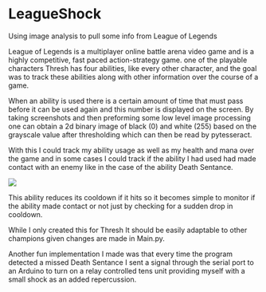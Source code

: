 # LeagueShock
 Using image analysis to pull some info from League of Legends

League of Legends is a multiplayer online battle arena video game and is a highly competitive, fast paced action-strategy game. one of the playable characters Thresh has four abilities, like every other character, and the goal was to track these abilities along with other information over the course of a game.

When an ability is used there is a certain amount of time that must pass before it can be used again and this number is displayed on the screen. By taking screenshots and then preforming some low level image processing one can obtain a 2d binary image of black (0) and white (255) based on the grayscale value after thresholding which can then be read by pytesseract. 

With this I could track my ability usage as well as my health and mana over the game and in some cases I could track if the ability I had used had made contact with an enemy like in the case of the ability Death Sentance.

![](https://i.gyazo.com/046c33bf108bb0e47a6cba5c1c685c90.png)

This ability reduces its cooldown if it hits so it becomes simple to monitor if the ability made contact or not just by checking for a sudden drop in cooldown.

While I only created this for Thresh It should be easily adaptable to other champions given changes are made in Main.py.

Another fun implementation I made was that every time the program detected a missed Death Sentance I sent a signal through the serial port to an Arduino to turn on a relay controlled tens unit providing myself with a small shock as an added repercussion.
